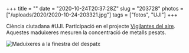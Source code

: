 +++
title = ""
date = "2020-10-24T20:37:28Z"
slug = "203728"
photos = ["/uploads/2020/2020-10-24-203321.jpg"]
tags = ["fotos", "UJI"]
+++

Ciència ciutadana #UJI. Participació en el projecte [Vigilantes del aire](https://vigilantesdelaire.ibercivis.es/). Aquestes maduixeres mesuren la concentració de metalls pesats.

<img alt="Maduixeres a la finestra del despatx" src="/uploads/2020/2020-10-24-203321.jpg">

